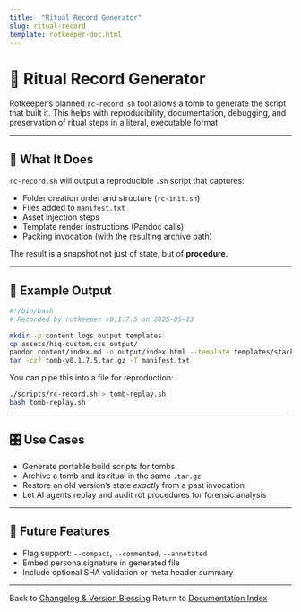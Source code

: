 ```yaml
---
title:  "Ritual Record Generator"
slug: ritual-record
template: rotkeeper-doc.html
---
```

<!-- asset-meta: { name: "quickstart-guide.md", version: "v0.1.0" } -->
# 🧃 Ritual Record Generator

Rotkeeper’s planned `rc-record.sh` tool allows a tomb to generate the script that built it. This helps with reproducibility, documentation, debugging, and preservation of ritual steps in a literal, executable format.

---

## 🪬 What It Does

`rc-record.sh` will output a reproducible `.sh` script that captures:

- Folder creation order and structure (`rc-init.sh`)
- Files added to `manifest.txt`
- Asset injection steps
- Template render instructions (Pandoc calls)
- Packing invocation (with the resulting archive path)

The result is a snapshot not just of state, but of **procedure**.

***

## 📄 Example Output

```bash
#!/bin/bash
# Recorded by rotkeeper v0.1.7.5 on 2025-05-13

mkdir -p content logs output templates
cp assets/hiq-custom.css output/
pandoc content/index.md -o output/index.html --template templates/stackburger.html
tar -czf tomb-v0.1.7.5.tar.gz -T manifest.txt
```

You can pipe this into a file for reproduction:

```bash
./scripts/rc-record.sh > tomb-replay.sh
bash tomb-replay.sh
```

***

## 🎛 Use Cases

- Generate portable build scripts for tombs
- Archive a tomb and its ritual in the same `.tar.gz`
- Restore an old version’s state *exactly* from a past invocation
- Let AI agents replay and audit rot procedures for forensic analysis

***

## 🔮 Future Features

- Flag support: `--compact`, `--commented`, `--annotated`
- Embed persona signature in generated file
- Include optional SHA validation or meta header summary

***

Back to [Changelog & Version Blessing](changelog-blessing.md)
Return to [Documentation Index](index.md)

<!--
LIMERICK

A record was etched in the void,
A ritual script to be deployed.
With each line replayed,
The tomb was remade—
And entropy briefly enjoyed.

SORA PROMPT

"a terminal script auto-generating itself from logs, digital runes forming a ritual replay, soft glowing shell prompts on a black mirror background"
-->